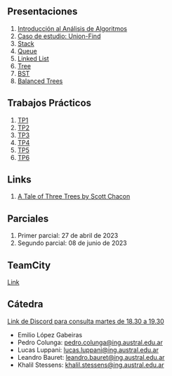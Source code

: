 <!-- ## Programa de la materia -->

<!-- * [Programa](resources/Programa.pdf) -->

## Presentaciones

1. [Introducción al Análisis de Algoritmos](introduction)
1. [Caso de estudio: Union-Find](unionfind)
1. [Stack](stack)
1. [Queue](queue)
1. [Linked List](linkedlist)
1. [Tree](tree)
1. [BST](bst)
1. [Balanced Trees](balancedtrees)

## Trabajos Prácticos

1. [TP1](practice/1)
2. [TP2](practice/2)
3. [TP3](practice/3)
4. [TP4](practice/4) 
5. [TP5](practice/5) 
6. [TP6](practice/6) 

## Links

1. [A Tale of Three Trees by Scott Chacon](https://www.infoq.com/presentations/A-Tale-of-Three-Trees/)

## Parciales

<!-- 1. [Examen Nivelador](https://forms.gle/C69Vex6gG9Hch7XG8)  -->
1. Primer parcial: 27 de abril de 2023
1. Segundo parcial: 08 de junio de 2023

<!-- ## Alumnos -->

<!-- 1. [Spreadsheet](https://docs.google.com/spreadsheets/d/1fbBcsMlo_-jrtR63DZ4yoNSHmgeZzuc3L9CcDX2SOSc/edit?usp=sharing) -->

## TeamCity

[Link](http://35.85.129.238:443)

## Cátedra

[Link de Discord para consulta martes de 18.30 a 19.30](https://discord.gg/qKMJTMqGt3)

* Emilio López Gabeiras
* Pedro Colunga: [pedro.colunga@ing.austral.edu.ar](mailto:pedro.colunga@ing.austral.edu.ar)
* Lucas Luppani: [lucas.luppani@ing.austral.edu.ar](mailto:lucas.luppani@ing.austral.edu.ar)
* Leandro Bauret: [leandro.bauret@ing.austral.edu.ar](mailto:leandro.bauret@ing.austral.edu.ar)
* Khalil Stessens: [khalil.stessens@ing.austral.edu.ar](mailto:khalil.stessens@ing.austral.edu.ar)
